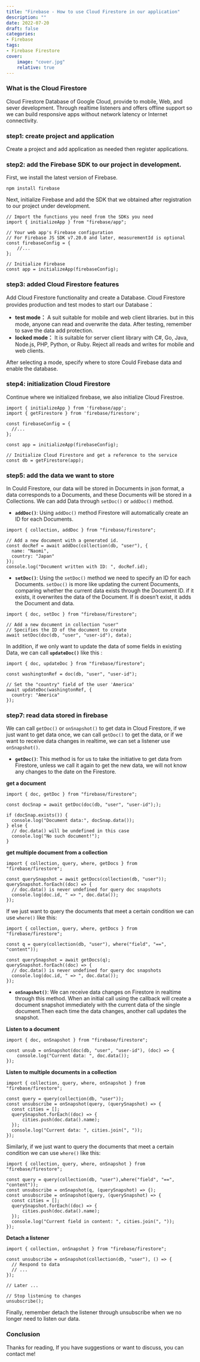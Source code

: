 ```yaml
---
title: "Firebase - How to use Cloud Firestore in our application"
description: ""
date: 2022-07-20
draft: false
categories: 
- Firebase
tags:
- Firebase Firestore
cover:
    image: "cover.jpg"
    relative: true
---
```



### What is the Cloud Firestore

Cloud Firestore Database of Google Cloud, provide to mobile, Web, and sever development. Through realtime listeners and offers offline support so we can build responsive apps without network latency or Internet connectivity. 

### step1: create project and application

Create a project and add application as needed then register applications.

### step2: add the Firebase SDK to our project in development.

First, we install the latest version of Firebase. 

```
npm install firebase
```

Next, initialize Firebase and add the SDK that we obtained after registration to our project under development.

```
// Import the functions you need from the SDKs you need
import { initializeApp } from "firebase/app";

// Your web app's Firebase configuration
// For Firebase JS SDK v7.20.0 and later, measurementId is optional
const firebaseConfig = {
	//...
};

// Initialize Firebase
const app = initializeApp(firebaseConfig);
```

### step3: added Cloud Firestore features

Add Cloud Firestore functionality and create a Database.
 Cloud Firestore provides production and test modes to start our Database：

- **test mode：** A suit suitable for mobile and web client libraries. but  in this mode, anyone can read and overwrite the data. After testing, remember to save the data add protection.
- **locked mode：** It is suitable for server client library with C#, Go, Java, Node.js, PHP, Python, or Ruby. Reject all reads and writes for mobile and web clients.

After selecting a mode, specify where to store Could Firebase data and enable the database.

### step4: initialization Cloud **Firestore**

Continue where we initialized firebase, we also initialize Cloud Firestroe.

```
import { initializeApp } from 'firebase/app';
import { getFirestore } from 'firebase/firestore';

const firebaseConfig = {
  //...
};

const app = initializeApp(firebaseConfig);

// Initialize Cloud Firestore and get a reference to the service
const db = getFirestore(app);
```

### step5: add the data we want to store

In Could Firestore, our data will be stored in Documents in json format, a data corresponds to a Documents, and these Documents will be stored in a Collections.
We can add Data through `setDoc()` or `addDoc()` method.

- **`addDoc()`**: Using `addDoc()` method Firestore will automatically create an ID for each Documents.

```
import { collection, addDoc } from "firebase/firestore"; 

// Add a new document with a generated id.
const docRef = await addDoc(collection(db, "user"), {
  name: "Naomi",
  country: "Japan"
});
console.log("Document written with ID: ", docRef.id);
```
    


- **`setDoc()`**: Using the `setDoc()` method we need to specify an ID for each Documents. `setDoc()` is more like updating the current Documents, comparing whether the  current data exists through the Document ID. if it exists, it overwrites the data of the Document. If is doesn’t exist, it adds the Document and data.
      
```
import { doc, setDoc } from "firebase/firestore"; 

// Add a new document in collection "user"
// Specifies the ID of the document to create
await setDoc(doc(db, "user", "user-id"), data);
```
  

In addition, if we only want to update the data of some fields in existing Data, we can call **`updateDoc()`** like this :

```
import { doc, updateDoc } from "firebase/firestore";

const washingtonRef = doc(db, "user", "user-id");

// Set the "country" field of the user 'America'
await updateDoc(washingtonRef, {
  country: "America"
});
```

### step7: read data stored in firebase

We can call `getDoc()` or `onSnapshot()` to get data in Cloud Firestore, if we just want to get data once, we can call `getDoc()` to get the data, or if we want to receive data changes in  realtime, we can set a listener use `onSnapshot()`.

- **`getDoc()`**: This method is for us to take the initiative to get data from Firestore, unless we call it again to get the new data, we will not know any changes to the date on the Firestore.
    
**get a document**
  
```
import { doc, getDoc } from "firebase/firestore";

const docSnap = await getDoc(doc(db, "user", "user-id"););

if (docSnap.exists()) {
  console.log("Document data:", docSnap.data());
} else {
  // doc.data() will be undefined in this case
  console.log("No such document!");
}
```
      
**get multiple document from a collection**
  
```
import { collection, query, where, getDocs } from "firebase/firestore";

const querySnapshot = await getDocs(collection(db, "user"));
querySnapshot.forEach((doc) => {
  // doc.data() is never undefined for query doc snapshots
  console.log(doc.id, " => ", doc.data());
});
```
        
If we just want to query the documents that  meet a certain condition we can use `where()` like this: 
  
```
import { collection, query, where, getDocs } from "firebase/firestore";

const q = query(collection(db, "user"), where("field", "==", "content"));

const querySnapshot = await getDocs(q);
querySnapshot.forEach((doc) => {
  // doc.data() is never undefined for query doc snapshots
  console.log(doc.id, " => ", doc.data());
});
```
        

- **`onSnapshot()`**: We can receive data changes on Firestore in realtime  through this method. When an initial call using the callback will create a document snapshot immediately with the current data of the single document.Then each time the data changes, another call updates the snapshot.

**Listen to a document**


```
import { doc, onSnapshot } from "firebase/firestore";

const unsub = onSnapshot(doc(db, "user", "user-id"), (doc) => {
    console.log("Current data: ", doc.data());
});
```
**Listen to multiple documents in a collection**
        
```
import { collection, query, where, onSnapshot } from "firebase/firestore";

const query = query(collection(db, "user"));
const unsubscribe = onSnapshot(query, (querySnapshot) => {
  const cities = [];
  querySnapshot.forEach((doc) => {
      cities.push(doc.data().name);
  });
  console.log("Current data: ", cities.join(", "));
});
```
        
Similarly, if we just want to query the documents that  meet a certain condition we can use `where()` like this: 

```
import { collection, query, where, onSnapshot } from "firebase/firestore";

const query = query(collection(db, "user"),where("field", "==", "content"));
const unsubscribe = onSnapshot(q, (querySnapshot) => {);
const unsubscribe = onSnapshot(query, (querySnapshot) => {
  const cities = [];
  querySnapshot.forEach((doc) => {
      cities.push(doc.data().name);
  });
  console.log("Current field in content: ", cities.join(", "));
});
```

**Detach a listener**


```
import { collection, onSnapshot } from "firebase/firestore";

const unsubscribe = onSnapshot(collection(db, "user"), () => {
  // Respond to data
  // ...
});

// Later ...

// Stop listening to changes
unsubscribe();
```

Finally, remember detach the listener through unsubscribe when we no longer need to listen our data.
    

### Conclusion

Thanks for reading, If you have suggestions or want to discuss, you can contact me!